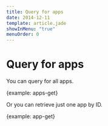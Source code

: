 ```yaml
---
title: Query for apps
date: 2014-12-11
template: article.jade
showInMenu: "true"
menuOrder: 0
---
```


# Query for apps

You can query for all apps.

{example: apps-get}

Or you can retrieve just one app by ID.

{example: app-get}
